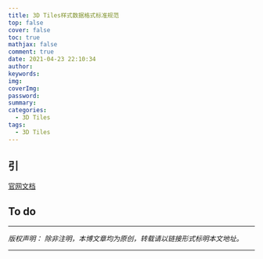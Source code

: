 ```yaml
---
title: 3D Tiles样式数据格式标准规范
top: false
cover: false
toc: true
mathjax: false
comment: true
date: 2021-04-23 22:10:34
author:
keywords:
img:
coverImg:
password:
summary:
categories:
  - 3D Tiles
tags:
  - 3D Tiles
---
```


## 引

[官网文档](https://github.com/CesiumGS/3d-tiles/tree/master/specification/Styling)

## To do

---

_版权声明：_
_除非注明，本博文章均为原创，转载请以链接形式标明本文地址。_

---

